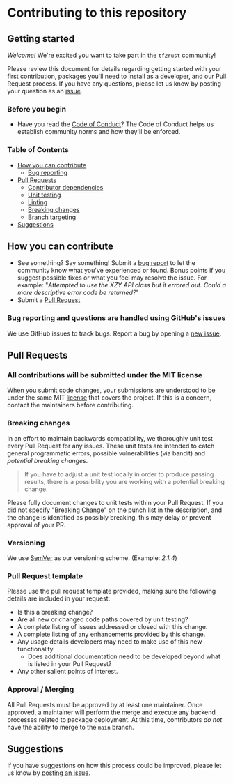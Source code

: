 # Contributing to this repository

## Getting started

_Welcome!_ We're excited you want to take part in the `tf2rust` community!

Please review this document for details regarding getting started with your first contribution, packages you'll need to install as a developer, and our Pull Request process. If you have any questions, please let us know by
posting your question as an [issue](https://github.com/CrowdStrike/tf2rust/issues/new).

### Before you begin

* Have you read the [Code of Conduct](CODE_OF_CONDUCT.md)? The Code of Conduct helps us establish community norms and how they'll be enforced.

### Table of Contents

* [How you can contribute](#how-you-can-contribute)
  * [Bug reporting](#bug-reporting-and-questions-are-handled-using-githubs-issues)
* [Pull Requests](#pull-requests)
  * [Contributor dependencies](#additional-contributor-package-requirements)
  * [Unit testing](#unit-testing--code-coverage)
  * [Linting](#linting)
  * [Breaking changes](#breaking-changes)
  * [Branch targeting](#branch-targeting)
* [Suggestions](#suggestions)

## How you can contribute

* See something? Say something! Submit a [bug report](https://github.com/CrowdStrike/tf2rust/issues) to let the community know what you've experienced or found. Bonus points if you suggest possible fixes or what you feel may resolve the issue. For example: "_Attempted to use the XZY API class but it errored out. Could a more descriptive error code be returned?_"
* Submit a [Pull Request](#pull-requests)

### Bug reporting and questions are handled using GitHub's issues

We use GitHub issues to track bugs. Report a bug by opening a [new issue](https://github.com/CrowdStrike/tf2rust/issues).

## Pull Requests

### All contributions will be submitted under the MIT license

When you submit code changes, your submissions are understood to be under the same MIT [license](LICENSE) that covers the project.
If this is a concern, contact the maintainers before contributing.

### Breaking changes

In an effort to maintain backwards compatibility, we thoroughly unit test every Pull Request for any issues. These unit tests are intended to catch general programmatic errors, possible vulnerabilities (via bandit) and _potential breaking changes_.

> If you have to adjust a unit test locally in order to produce passing results, there is a possibility you are working with a potential breaking change.

Please fully document changes to unit tests within your Pull Request. If you did not specify "Breaking Change" on the punch list in the description, and the change is identified as possibly breaking, this may delay or prevent approval of your PR.

### Versioning

We use [SemVer](https://semver.org/) as our versioning scheme. (Example: _2.1.4_)

### Pull Request template

Please use the pull request template provided, making sure the following details are included in your request:

* Is this a breaking change?
* Are all new or changed code paths covered by unit testing?
* A complete listing of issues addressed or closed with this change.
* A complete listing of any enhancements provided by this change.
* Any usage details developers may need to make use of this new functionality.
  * Does additional documentation need to be developed beyond what is listed in your Pull Request?
* Any other salient points of interest.

### Approval / Merging

All Pull Requests must be approved by at least one maintainer. Once approved, a maintainer will perform the merge and execute any backend
processes related to package deployment. At this time, contributors _do not_ have the ability to merge to the `main` branch.

## Suggestions

If you have suggestions on how this process could be improved, please let us know by [posting an issue](https://github.com/CrowdStrike/tf2rust/issues).
